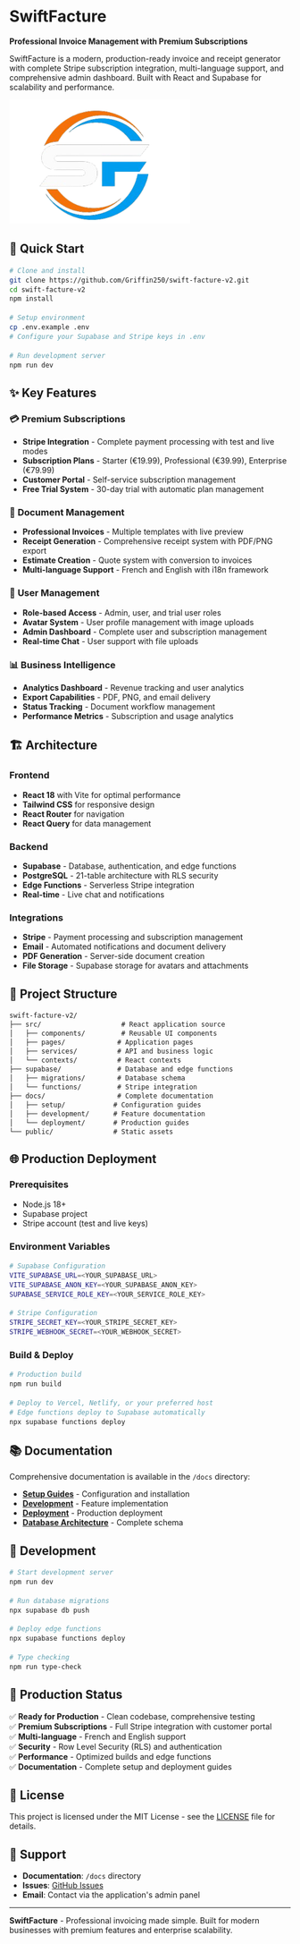 # SwiftFacture

**Professional Invoice Management with Premium Subscriptions**

SwiftFacture is a modern, production-ready invoice and receipt generator with complete Stripe subscription integration, multi-language support, and comprehensive admin dashboard. Built with React and Supabase for scalability and performance.

![SwiftFacture](public/assets/logo/SwiftFactureLogo.png)

## 🚀 **Quick Start**

```bash
# Clone and install
git clone https://github.com/Griffin250/swift-facture-v2.git
cd swift-facture-v2
npm install

# Setup environment
cp .env.example .env
# Configure your Supabase and Stripe keys in .env

# Run development server
npm run dev
```

## ✨ **Key Features**

### 💳 **Premium Subscriptions**
- **Stripe Integration** - Complete payment processing with test and live modes
- **Subscription Plans** - Starter (€19.99), Professional (€39.99), Enterprise (€79.99)
- **Customer Portal** - Self-service subscription management
- **Free Trial System** - 30-day trial with automatic plan management

### 🧾 **Document Management**
- **Professional Invoices** - Multiple templates with live preview
- **Receipt Generation** - Comprehensive receipt system with PDF/PNG export
- **Estimate Creation** - Quote system with conversion to invoices
- **Multi-language Support** - French and English with i18n framework

### 👥 **User Management**
- **Role-based Access** - Admin, user, and trial user roles
- **Avatar System** - User profile management with image uploads
- **Admin Dashboard** - Complete user and subscription management
- **Real-time Chat** - User support with file uploads

### 📊 **Business Intelligence**
- **Analytics Dashboard** - Revenue tracking and user analytics
- **Export Capabilities** - PDF, PNG, and email delivery
- **Status Tracking** - Document workflow management
- **Performance Metrics** - Subscription and usage analytics

## 🏗️ **Architecture**

### **Frontend**
- **React 18** with Vite for optimal performance
- **Tailwind CSS** for responsive design
- **React Router** for navigation
- **React Query** for data management

### **Backend**
- **Supabase** - Database, authentication, and edge functions
- **PostgreSQL** - 21-table architecture with RLS security
- **Edge Functions** - Serverless Stripe integration
- **Real-time** - Live chat and notifications

### **Integrations**
- **Stripe** - Payment processing and subscription management
- **Email** - Automated notifications and document delivery
- **PDF Generation** - Server-side document creation
- **File Storage** - Supabase storage for avatars and attachments

## 📁 **Project Structure**

```
swift-facture-v2/
├── src/                    # React application source
│   ├── components/         # Reusable UI components
│   ├── pages/             # Application pages
│   ├── services/          # API and business logic
│   └── contexts/          # React contexts
├── supabase/              # Database and edge functions
│   ├── migrations/        # Database schema
│   └── functions/         # Stripe integration
├── docs/                  # Complete documentation
│   ├── setup/            # Configuration guides
│   ├── development/      # Feature documentation
│   └── deployment/       # Production guides
└── public/               # Static assets
```

## 🌐 **Production Deployment**

### **Prerequisites**
- Node.js 18+
- Supabase project
- Stripe account (test and live keys)

### **Environment Variables**
```bash
# Supabase Configuration
VITE_SUPABASE_URL=<YOUR_SUPABASE_URL>
VITE_SUPABASE_ANON_KEY=<YOUR_SUPABASE_ANON_KEY>
SUPABASE_SERVICE_ROLE_KEY=<YOUR_SERVICE_ROLE_KEY>

# Stripe Configuration  
STRIPE_SECRET_KEY=<YOUR_STRIPE_SECRET_KEY>
STRIPE_WEBHOOK_SECRET=<YOUR_WEBHOOK_SECRET>
```

### **Build & Deploy**
```bash
# Production build
npm run build

# Deploy to Vercel, Netlify, or your preferred host
# Edge functions deploy to Supabase automatically
npx supabase functions deploy
```

## 📚 **Documentation**

Comprehensive documentation is available in the `/docs` directory:

- **[Setup Guides](docs/setup/)** - Configuration and installation
- **[Development](docs/development/)** - Feature implementation
- **[Deployment](docs/deployment/)** - Production deployment
- **[Database Architecture](docs/DATABASE_ARCHITECTURE.md)** - Complete schema

## 🔧 **Development**

```bash
# Start development server
npm run dev

# Run database migrations
npx supabase db push

# Deploy edge functions
npx supabase functions deploy

# Type checking
npm run type-check
```

## 🎯 **Production Status**

✅ **Ready for Production** - Clean codebase, comprehensive testing  
✅ **Premium Subscriptions** - Full Stripe integration with customer portal  
✅ **Multi-language** - French and English support  
✅ **Security** - Row Level Security (RLS) and authentication  
✅ **Performance** - Optimized builds and edge functions  
✅ **Documentation** - Complete setup and deployment guides

## 📄 **License**

This project is licensed under the MIT License - see the [LICENSE](LICENSE) file for details.

## 🤝 **Support**

- **Documentation**: `/docs` directory
- **Issues**: [GitHub Issues](https://github.com/Griffin250/swift-facture-v2/issues)
- **Email**: Contact via the application's admin panel

---

**SwiftFacture** - Professional invoicing made simple. Built for modern businesses with premium features and enterprise scalability.